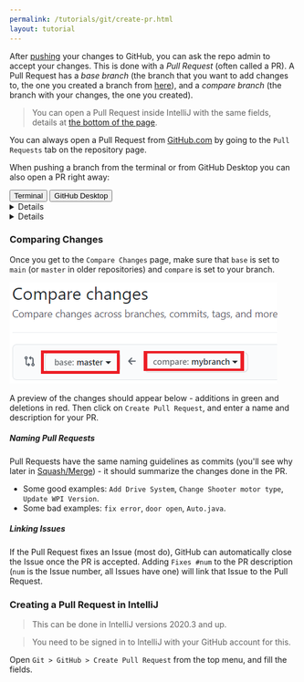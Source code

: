 ```yaml
---
permalink: /tutorials/git/create-pr.html
layout: tutorial
---
```

After [pushing](./push.html) your changes to GitHub, you can ask the repo admin to accept your changes. 
This is done with a _Pull Request_ (often called a PR).
A Pull Request has a _base branch_ (the branch that you want to add changes to, the one you created 
a branch from [here](./create-branch.md)), and a _compare branch_ (the branch with your changes, the one you created).

> You can open a Pull Request inside IntelliJ with the same fields, details at [the bottom of the page](#creating-a-pull-request-in-intellij).

You can always open a Pull Request from [GitHub.com](https://github.com) by going to the `Pull Requests` tab on the repository page.

When pushing a branch from the terminal or from GitHub Desktop you can also open a PR right away:
<div class="tab">
  <button class="tablinks" onclick="switchTo(event, 'cmd-pr')">Terminal</button>
  <button class="tablinks" onclick="switchTo(event, 'ghd-pr')">GitHub Desktop</button>
</div>
<details id="cmd-pr">

In the terminal, a similar message will be printed (the line starting with `$>` is the push command).
```ps
$> git push --set-upstream origin mybranch

Total 0 (delta 0), reused 0 (delta 0), pack-reused 0
remote:
remote: Create a pull request for 'mybranch' on GitHub by visiting:
remote:      https://github.com/ExcaliburFRC/FRC-Curriculum/pull/new/mybranch
remote:
To https://github.com/ExcaliburFRC/FRC-Curriculum.git
 * [new branch]      mybranch -> mybranch
Branch 'mybranch' set up to track remote branch 'mybranch' from 'origin'.
```
As explained by the message, the first link will open [GitHub](https://github.com) with options to create a Pull Request.

</details>
<details id="ghd-pr">

![](img/ghd-pr.png)

Clicking on `Create Pull Request` will open [GitHub](https://github.com) with options to create a Pull Request.

</details>

### Comparing Changes
Once you get to the `Compare Changes` page, make sure that `base` is set to `main` (or `master` in older repositories) and `compare` is set to your branch.

![](img/create-pr.png)

A preview of the changes should appear below - additions in green and deletions in red. 
Then click on `Create Pull Request`, and enter a name and description for your PR.

##### Naming Pull Requests
Pull Requests have the same naming guidelines as commits (you'll see why later in [Squash/Merge](./squash-merge.html)) - it should summarize the changes done in the PR.
- Some good examples: `Add Drive System`, `Change Shooter motor type`, `Update WPI Version`.
- Some bad examples: `fix error`, `door open`, `Auto.java`.

##### Linking Issues
If the Pull Request fixes an Issue (most do), GitHub can automatically close the Issue once the PR is accepted.
Adding `Fixes #num` to the PR description (`num` is the Issue number, all Issues have one) will link that Issue to the Pull Request.

### Creating a Pull Request in IntelliJ
> This can be done in IntelliJ versions 2020.3 and up.

> You need to be signed in to IntelliJ with your GitHub account for this.

Open `Git > GitHub > Create Pull Request` from the top menu, and fill the fields. 

